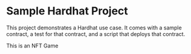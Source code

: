 # Sample Hardhat Project

This project demonstrates a  Hardhat use case. It comes with a sample contract, a test for that contract, and a script that deploys that contract.

This is an NFT Game
